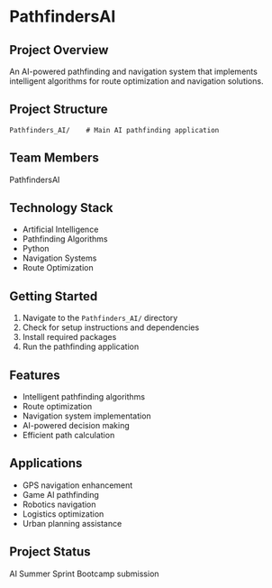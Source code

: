# PathfindersAI

## Project Overview
An AI-powered pathfinding and navigation system that implements intelligent algorithms for route optimization and navigation solutions.

## Project Structure
```
Pathfinders_AI/    # Main AI pathfinding application
```

## Team Members
PathfindersAI

## Technology Stack
- Artificial Intelligence
- Pathfinding Algorithms
- Python
- Navigation Systems
- Route Optimization

## Getting Started
1. Navigate to the `Pathfinders_AI/` directory
2. Check for setup instructions and dependencies
3. Install required packages
4. Run the pathfinding application

## Features
- Intelligent pathfinding algorithms
- Route optimization
- Navigation system implementation
- AI-powered decision making
- Efficient path calculation

## Applications
- GPS navigation enhancement
- Game AI pathfinding
- Robotics navigation
- Logistics optimization
- Urban planning assistance

## Project Status
AI Summer Sprint Bootcamp submission
